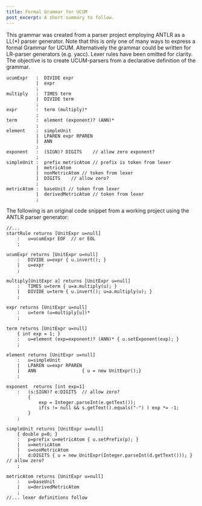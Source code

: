 ```yaml
---
title: Formal Grammar for UCUM
post_excerpt: A short summary to follow.
---
```



This grammar was created from a parser project employing ANTLR as a
LL(\*) parser generator. Note that this is only one of many ways to
express a formal Grammar for UCUM. Alternatively the grammar could be
written for LR-parser generators (e.g. yacc). Lexer rules have been
omitted for clarity. The objective is to create UCUM-parsers from a
declarative definition of the grammar.

    ucumExpr   :  DIVIDE expr
               |  expr 
               ;
    multiply   :  TIMES term
               |  DIVIDE term
               ;
    expr       :  term (multiply)*  
               ;
    term       :  element (exponent)? (ANN)*
               ;
    element    :  simpleUnit
               |  LPAREN expr RPAREN
               |  ANN
               ;
    exponent   :  (SIGN)? DIGITS    // allow zero exponent?
               ;
    simpleUnit :  prefix metricAtom // prefix is token from lexer
               |  metricAtom  
               |  nonMetricAtom // token from lexer
               |  DIGITS    // allow zero?
               ;
    metricAtom :  baseUnit // token from lexer
               |  derivedMetricAtom // token from lexer
               ;

The following is an original code snippet from a working project using
the ANTLR parser generator:

    //...
    startRule returns [UnitExpr u=null]
        :   u=ucumExpr EOF  // or EOL 
        ;
    
    ucumExpr returns [UnitExpr u=null]
        :   DIVIDE u=expr { u.invert(); }
        |   u=expr 
        ;
    
    multiply[UnitExpr a] returns [UnitExpr u=null]
        :   TIMES u=term { u=a.multiply(u); }
        |   DIVIDE u=term { u.invert(); u=a.multiply(u); }
        ;
        
    expr returns [UnitExpr u=null]
        :   u=term (u=multiply[u])*  
        ;
        
    term returns [UnitExpr u=null]
        { int exp = 1; }
        :   u=element (exp=exponent)? (ANN)* { u.setExponent(exp); }
        ;
    
    element returns [UnitExpr u=null]
        :   u=simpleUnit
        |   LPAREN u=expr RPAREN
        |   ANN                 { u = new UnitExpr();}
        ;
    
    exponent  returns [int exp=1]
        :   (s:SIGN)? e:DIGITS  // allow zero?
            {
                exp = Integer.parseInt(e.getText());
                if(s != null && s.getText().equals("-") ) exp *= -1;
            }
        ;
    
    simpleUnit returns [UnitExpr u=null]
        { double p=0; }
        :   p=prefix u=metricAtom { u.setPrefix(p); } 
        |   u=metricAtom  
        |   u=nonMetricAtom 
        |   d:DIGITS { u = new UnitExpr(Integer.parseInt(d.getText())); }   // allow zero?
        ;
    
    metricAtom returns [UnitExpr u=null]
        :   u=baseUnit 
        |   u=derivedMetricAtom 
        ;
    //... lexer definitions follow
